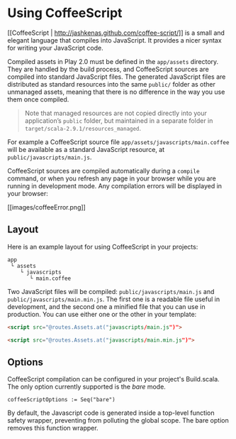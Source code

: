 # Using CoffeeScript

[[CoffeeScript | http://jashkenas.github.com/coffee-script/]] is a small and elegant language that compiles into JavaScript. It provides a nicer syntax for writing your JavaScript code.

Compiled assets in Play 2.0 must be defined in the `app/assets` directory. They are handled by the build process, and CoffeeScript sources are compiled into standard JavaScript files. The generated JavaScript files are distributed as standard resources into the same `public/` folder as other unmanaged assets, meaning that there is no difference in the way you use them once compiled.

> Note that managed resources are not copied directly into your application’s `public` folder, but maintained in a separate folder in `target/scala-2.9.1/resources_managed`.

For example a CoffeeScript source file `app/assets/javascripts/main.coffee` will be available as a standard JavaScript resource, at `public/javascripts/main.js`.

CoffeeScript sources are compiled automatically during a `compile` command, or when you refresh any page in your browser while you are running in development mode. Any compilation errors will be displayed in your browser:

[[images/coffeeError.png]]

## Layout

Here is an example layout for using CoffeeScript in your projects:

```
app
 └ assets
    └ javascripts
       └ main.coffee   
```

Two JavaScript files will be compiled: `public/javascripts/main.js` and `public/javascripts/main.min.js`. The first one is a readable file useful in development, and the second one a minified file that you can use in production. You can use either one or the other in your template:

```html
<script src="@routes.Assets.at("javascripts/main.js")">
```

```html
<script src="@routes.Assets.at("javascripts/main.min.js")">
```

## Options

CoffeeScript compilation can be configured in your project's Build.scala. The only option currently supported is the *bare* mode.

```
coffeeScriptOptions := Seq("bare")
```

By default, the Javascript code is generated inside a top-level function safety wrapper, preventing from polluting the global scope. The bare option removes this function wrapper.
